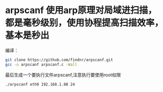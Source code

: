 # arpscanf 使用arp原理对局域进扫描，都是毫秒级别，使用协程提高扫描效率，基本是秒出
编译：
```sh
git clone https://github.com/findnr/arpscanf.git
gcc -o arpscanf arpscanf.c -Wall
```
最后生成一个要执行文件arpscanf,注意执行要使用root权限
```sh
./arpscanf eth0 192.168.1.88 24
```

